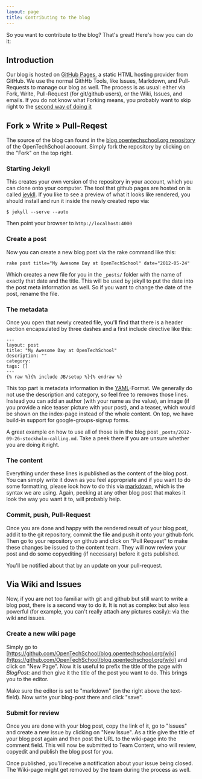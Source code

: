 ```yaml
---
layout: page
title: Contributing to the blog
---
```


So you want to contribute to the blog? That's great! Here's how you can do it:

## Introduction
Our blog is hosted on [GitHub Pages](http://pages.github.com), a static HTML hosting provider from GitHub. We use the normal GithHb Tools, like Issues, Markdown, and Pull-Requests to manage our blog as well. The process is as usual: either via Fork, Write, Pull-Request (for git/github users), or the Wiki, Issues, and emails. If you do not know what Forking means, you probably want to skip right to the [second way of doing it](#via_wiki_and_issues)

## Fork &raquo; Write &raquo; Pull-Reqest
The source of the blog can found in the [blog.opentechschool.org repository](https://github.com/OpenTechSchool/blog.opentechschool.org) of the OpenTechSchool account. Simply fork the repository by clicking on the "Fork" on the top right.

### Starting Jekyll
This creates your own version of the repository in your account, which you can clone onto your computer. The tool that github pages are hosted on is called [jeykll](https://github.com/mojombo/jekyll/wiki). If you like to see a preview of what it looks like rendered, you should install and run it inside the newly created repo via:

``$ jekyll --serve --auto``

Then point your browser to ``http://localhost:4000``

### Create a post
Now you can create a new blog post via the rake command like this:

``rake post title="My Awesome Day at OpenTechSchool" date="2012-05-24"``

Which creates a new file for you in the ``_posts/`` folder with the name of exactly that date and the title. This will be used by jekyll to put the date into the post meta information as well. So if you want to change the date of the post, rename the file.

### The metadata
Once you open that newly created file, you'll find that there is a header section encapsulated by three dashes and a first include directive like this:

    ---
    layout: post
    title: "My Awesome Day at OpenTechSchool"
    description: ""
    category: 
    tags: []
    ---
    {% raw %}{% include JB/setup %}{% endraw %}

This top part is metadata information in the [YAML](http://en.wikipedia.org/wiki/YAML)-Format. We generally do not use the description and category, so feel free to removes those lines. Instead you can add an author (with your name as the value), an image (if you provide a nice teaser picture with your post), and a teaser, which would be shown on the index-page instead of the whole content. On top, we have build-in support for google-groups-signup forms.

A great example on how to use all of those is in the blog post ``_posts/2012-09-26-stockholm-calling.md``. Take a peek there if you are unsure whether you are doing it right.

### The content

Everything under these lines is published as the content of the blog post. You can simply write it down as you feel appropriate and if you want to do some formatting, please look how to do this via [markdown](http://daringfireball.net/projects/markdown/syntax), which is the syntax we are using. Again, peeking at any other blog post that makes it look the way you want it to, will probably help.

### Commit, push, Pull-Request

Once you are done and happy with the rendered result of your blog post, add it to the git repository, commit the file and push it onto your github fork. Then go to your repository on github and click on "Pull Request" to make these changes be issued to the content team. They will now review your post and do some copyediting (if necessary) before it gets published.

You'll be notified about that by an update on your pull-request.

## Via Wiki and Issues
Now, if you are not too familiar with git and github but still want to write a blog post, there is a second way to do it. It is not as complex but also less powerful (for example, you can't really attach any pictures easily): via the wiki and issues.

### Create a new wiki page

Simply go to [https://github.com/OpenTechSchool/blog.opentechschool.org/wiki](https://github.com/OpenTechSchool/blog.opentechschool.org/wiki) and click on "New Page". Now it is useful to prefix the title of the page with _BlogPost:_ and then give it the title of the post you want to do. This brings you to the editor.

Make sure the editor is set to "markdown" (on the right above the text-field). Now write your blog-post there and click "save".

### Submit for review
Once you are done with your blog post, copy the link of it, go to "Issues" and create a new issue by clicking on "New Issue". As a title give the title of your blog post again and then post the URL to the wiki-page into the comment field. This will now be submitted to Team Content, who will review, copyedit and publish the blog post for you.

Once published, you'll receive a notification about your issue being closed. The Wiki-page might get removed by the team during the process as well.
